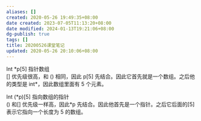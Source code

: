 ```yaml
---
aliases: []
created: 2020-05-26 19:49:35+08:00
date created: 2023-07-05T11:13:20+08:00
date modified: 2024-01-13T19:21:06+08:00
dg-publish: true
tags: []
title: 20200526课堂笔记
updated: 2020-05-26 20:10:06+08:00
---
```


Int \*p\[5\] 指针数组  
\[\] 优先级很高，和 () 相同，因此 p\[5\] 先结合。因此它首先就是一个数组。之后他的类型是 int\*，因此数组里面有 5 个元素。

Int (\*p)\[5\] 指向数组的指针  
() 和\[\] 优先级一样高，因此\*p 先结合。因此他首先是一个指针。之后它后面的\[5\] 表示它指向一个长度为 5 的数组。